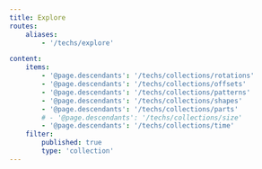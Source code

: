 ```yaml
---
title: Explore
routes:
    aliases: 
        - '/techs/explore'

content:
    items: 
        - '@page.descendants': '/techs/collections/rotations'
        - '@page.descendants': '/techs/collections/offsets'
        - '@page.descendants': '/techs/collections/patterns'
        - '@page.descendants': '/techs/collections/shapes'
        - '@page.descendants': '/techs/collections/parts'
        # - '@page.descendants': '/techs/collections/size'
        - '@page.descendants': '/techs/collections/time'
    filter:
        published: true
        type: 'collection'
---
```

